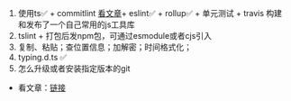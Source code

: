 1. 使用ts✅ + 
  commitlint [看文章](https://zhuanlan.zhihu.com/p/366786798)+ 
  eslint✅ + rollup✅ + 单元测试 + travis 构建和发布了一个自己常用的js工具库
2. tslint + 打包后发npm包，可通过esmodule或者cjs引入
3. 复制、粘贴；查位置信息；加解密；时间格式化；
4. typing.d.ts ✅
5. 怎么升级或者安装指定版本的git 
 - 看文章：[链接](https://blog.csdn.net/weixin_44607611/article/details/113655989)
